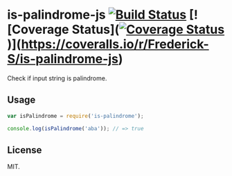# is-palindrome-js [![Build Status](https://travis-ci.org/Frederick-S/is-palindrome-js.svg)](https://travis-ci.org/Frederick-S/is-palindrome-js) [![Coverage Status]([![Coverage Status](https://img.shields.io/coveralls/Frederick-S/is-palindrome-js.svg)](https://coveralls.io/r/Frederick-S/is-palindrome-js))](https://coveralls.io/r/Frederick-S/is-palindrome-js)
Check if input string is palindrome.

## Usage
```js
var isPalindrome = require('is-palindrome');

console.log(isPalindrome('aba')); // => true
```

## License
MIT.
